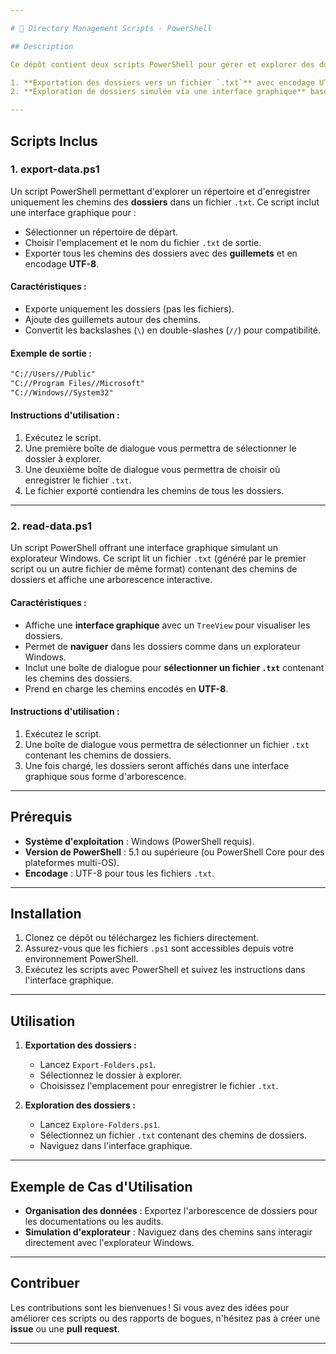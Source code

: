```yaml
---

# 📂 Directory Management Scripts - PowerShell

## Description

Ce dépôt contient deux scripts PowerShell pour gérer et explorer des dossiers, chacun offrant une interface graphique conviviale et des fonctionnalités utiles pour l'automatisation et la visualisation

1. **Exportation des dossiers vers un fichier `.txt`** avec encodage UTF-8.
2. **Exploration de dossiers simulée via une interface graphique** basée sur un fichier `.txt`.

---
```


## Scripts Inclus

### **1. export-data.ps1**  
Un script PowerShell permettant d'explorer un répertoire et d'enregistrer uniquement les chemins des **dossiers** dans un fichier `.txt`. Ce script inclut une interface graphique pour :

- Sélectionner un répertoire de départ.
- Choisir l'emplacement et le nom du fichier `.txt` de sortie.
- Exporter tous les chemins des dossiers avec des **guillemets** et en encodage **UTF-8**.

#### **Caractéristiques** :
- Exporte uniquement les dossiers (pas les fichiers).
- Ajoute des guillemets autour des chemins.
- Convertit les backslashes (`\`) en double-slashes (`//`) pour compatibilité.

#### **Exemple de sortie** :
```txt
"C://Users//Public"
"C://Program Files//Microsoft"
"C://Windows//System32"
```

#### **Instructions d'utilisation** :
1. Exécutez le script.
2. Une première boîte de dialogue vous permettra de sélectionner le dossier à explorer.
3. Une deuxième boîte de dialogue vous permettra de choisir où enregistrer le fichier `.txt`.
4. Le fichier exporté contiendra les chemins de tous les dossiers.

---

### **2. read-data.ps1**  
Un script PowerShell offrant une interface graphique simulant un explorateur Windows. Ce script lit un fichier `.txt` (généré par le premier script ou un autre fichier de même format) contenant des chemins de dossiers et affiche une arborescence interactive.

#### **Caractéristiques** :
- Affiche une **interface graphique** avec un `TreeView` pour visualiser les dossiers.
- Permet de **naviguer** dans les dossiers comme dans un explorateur Windows.
- Inclut une boîte de dialogue pour **sélectionner un fichier `.txt`** contenant les chemins des dossiers.
- Prend en charge les chemins encodés en **UTF-8**.

#### **Instructions d'utilisation** :
1. Exécutez le script.
2. Une boîte de dialogue vous permettra de sélectionner un fichier `.txt` contenant les chemins de dossiers.
3. Une fois chargé, les dossiers seront affichés dans une interface graphique sous forme d'arborescence.

---

## Prérequis

- **Système d'exploitation** : Windows (PowerShell requis).
- **Version de PowerShell** : 5.1 ou supérieure (ou PowerShell Core pour des plateformes multi-OS).
- **Encodage** : UTF-8 pour tous les fichiers `.txt`.

---

## Installation

1. Clonez ce dépôt ou téléchargez les fichiers directement.
2. Assurez-vous que les fichiers `.ps1` sont accessibles depuis votre environnement PowerShell.
3. Exécutez les scripts avec PowerShell et suivez les instructions dans l'interface graphique.

---

## Utilisation

1. **Exportation des dossiers :**
   - Lancez `Export-Folders.ps1`.
   - Sélectionnez le dossier à explorer.
   - Choisissez l'emplacement pour enregistrer le fichier `.txt`.

2. **Exploration des dossiers :**
   - Lancez `Explore-Folders.ps1`.
   - Sélectionnez un fichier `.txt` contenant des chemins de dossiers.
   - Naviguez dans l'interface graphique.

---

## Exemple de Cas d'Utilisation

- **Organisation des données** : Exportez l'arborescence de dossiers pour les documentations ou les audits.
- **Simulation d'explorateur** : Naviguez dans des chemins sans interagir directement avec l'explorateur Windows.

---

## Contribuer

Les contributions sont les bienvenues ! Si vous avez des idées pour améliorer ces scripts ou des rapports de bogues, n'hésitez pas à créer une **issue** ou une **pull request**.

---
